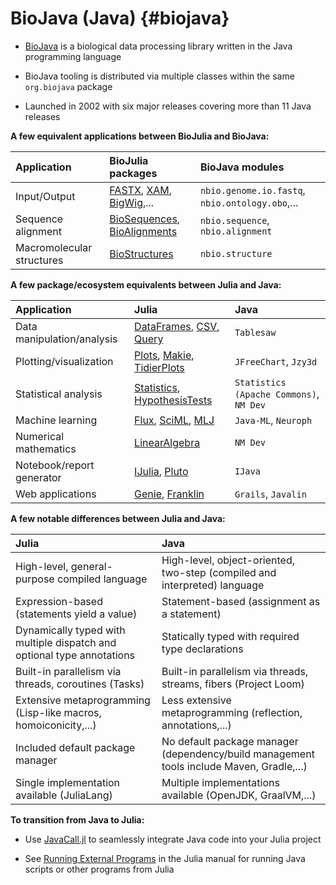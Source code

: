 
# BioJava (Java) {#biojava}
- [BioJava](https://biojava.org/index.html) is a biological data processing library written in the Java programming language
  
- BioJava tooling is distributed via multiple classes within the same `org.biojava` package
  
- Launched in 2002 with six major releases covering more than 11 Java releases
  

**A few equivalent applications between BioJulia and BioJava:**

| Application               | BioJulia packages                                                                                                                             | BioJava modules                                 |
|:------------------------- |:--------------------------------------------------------------------------------------------------------------------------------------------- |:----------------------------------------------- |
| Input/Output              | [FASTX](https://biojulia.dev/FASTX.jl/stable/), [XAM](https://biojulia.dev/XAM.jl/stable/), [BigWig](https://biojulia.dev/BigWig.jl/dev/),... | `nbio.genome.io.fastq`, `nbio.ontology.obo`,... |
| Sequence alignment        | [BioSequences](https://biojulia.dev/BioSequences.jl/stable/), [BioAlignments](https://biojulia.dev/BioAlignments.jl/stable/)                  | `nbio.sequence`, `nbio.alignment`               |
| Macromolecular structures | [BioStructures](https://biojulia.dev/BioStructures.jl/stable/)                                                                                | `nbio.structure`                                |


**A few package/ecosystem equivalents between Julia and Java:**

| Application                | Julia                                                                                                                                                  | Java                                    |
|:-------------------------- |:------------------------------------------------------------------------------------------------------------------------------------------------------ |:--------------------------------------- |
| Data manipulation/analysis | [DataFrames](https://dataframes.juliadata.org/stable/), [CSV](https://csv.juliadata.org/stable/), [Query](https://www.queryverse.org/Query.jl/stable/) | `Tablesaw`                              |
| Plotting/visualization     | [Plots](https://docs.juliaplots.org/stable/), [Makie](https://docs.makie.org/stable/), [TidierPlots](https://github.com/TidierOrg/TidierPlots.jl)      | `JFreeChart`, `Jzy3d`                   |
| Statistical analysis       | [Statistics](https://docs.julialang.org/en/v1/stdlib/Statistics/), [HypothesisTests](https://github.com/JuliaStats/HypothesisTests.jl)                 | `Statistics (Apache Commons)`, `NM Dev` |
| Machine learning           | [Flux](https://fluxml.ai/Flux.jl/stable/), [SciML](https://sciml.ai/),  [MLJ](https://alan-turing-institute.github.io/MLJ.jl/stable/)                  | `Java-ML`, `Neuroph`                    |
| Numerical mathematics      | [LinearAlgebra](https://docs.julialang.org/en/v1/stdlib/LinearAlgebra/)                                                                                | `NM Dev`                                |
| Notebook/report generator  | [IJulia](https://julialang.github.io/IJulia.jl/stable/), [Pluto](https://plutojl.org/)                                                                 | `IJava`                                 |
| Web applications           | [Genie](https://genieframework.com/), [Franklin](https://franklinjl.org/)                                                                              | `Grails`, `Javalin`                     |


**A few notable differences between Julia and Java:**

| Julia                                                                  | Java                                                                                     |
|:---------------------------------------------------------------------- |:---------------------------------------------------------------------------------------- |
| High-level, general-purpose compiled language                          | High-level, object-oriented, two-step (compiled and interpreted) language                |
| Expression-based (statements yield a value)                            | Statement-based (assignment as a statement)                                              |
| Dynamically typed with multiple dispatch and optional type annotations | Statically typed with required type declarations                                         |
| Built-in parallelism via threads, coroutines (Tasks)                   | Built-in parallelism via threads, streams, fibers (Project Loom)                         |
| Extensive metaprogramming (Lisp-like macros, homoiconicity,...)        | Less extensive metaprogramming (reflection, annotations,...)                             |
| Included default package manager                                       | No default package manager (dependency/build management tools include Maven, Gradle,...) |
| Single implementation available (JuliaLang)                            | Multiple implementations available (OpenJDK, GraalVM,...)                                |


**To transition from Java to Julia:**
- Use [JavaCall.jl](https://juliainterop.github.io/JavaCall.jl/) to seamlessly integrate Java code into your Julia project
  
- See [Running External Programs](https://docs.julialang.org/en/v1/manual/running-external-programs/) in the Julia manual for running Java scripts or other programs from Julia
  
